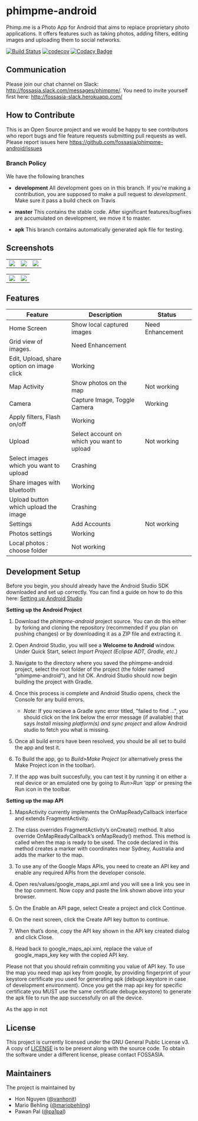 # phimpme-android

Phimp.me is a Photo App for Android that aims to replace proprietary photo applications. It offers features such as taking photos, adding filters, editing images and uploading them to social networks.

[![Build Status](https://travis-ci.org/fossasia/phimpme-android.svg?branch=master)](https://travis-ci.org/fossasia/phimpme-android)
[![codecov](https://codecov.io/gh/fossasia/phimpme-android/branch/master/graph/badge.svg)](https://codecov.io/gh/fossasia/phimpme-android)
[![Codacy Badge](https://api.codacy.com/project/badge/Grade/ad1ba4cbecf04d3baa96a04c9a14d8cc)](https://www.codacy.com/app/mb/phimpme-android?utm_source=github.com&amp;utm_medium=referral&amp;utm_content=fossasia/phimpme-android&amp;utm_campaign=Badge_Grade)

## Communication
Please join our chat channel on Slack: http://fossasia.slack.com/messages/phimpme/. You need to invite yourself first here: http://fossasia-slack.herokuapp.com/

## How to Contribute
This is an Open Source project and we would be happy to see contributors who report bugs and file feature requests submitting pull requests as well. Please report issues here https://github.com/fossasia/phimpme-android/issues

### Branch Policy
We have the following branches
 * **development**
	 All development goes on in this branch. If you're making a contribution,
	 you are supposed to make a pull request to _development_.
	 Make sure it pass a build check on Travis
 * **master**
   This contains the stable code. After significant features/bugfixes are accumulated on development, we move it to master.
 
 * **apk**
   This branch contains automatically generated apk file for testing.
   
## Screenshots

  <table>
    <tr>
     <td><img src="https://cloud.githubusercontent.com/assets/14369357/23590206/e3d7dc58-0201-11e7-9f5d-b6cfda656ae5.png"></td>
     <td><img src="https://cloud.githubusercontent.com/assets/14369357/23597630/7e25b2dc-025a-11e7-84d7-8fbed573746f.png"></td>
     <td><img src="https://cloud.githubusercontent.com/assets/14369357/23597625/7714a886-025a-11e7-8cba-04f83fdac2ed.png"></td>
    </tr>
  </table>
  
   <table>
    <tr>
     <td><img src="https://raw.githubusercontent.com/heysadboy/phimpme-android/development/docs/screenshots/camera1.png"></td>
     <td><img src="https://cloud.githubusercontent.com/assets/22588035/23823044/a2c2946a-067f-11e7-88b9-8946fda20f49.png"></td>
    </tr>
  </table>

## Features
**Feature**|**Description**|**Status**
-----|-----|-----
Home Screen|Show local captured images|Need Enhancement
 |Grid view of images.|Need Enhancement
 |Edit, Upload, share option on image click|Working
Map Activity|Show photos on the map|Not working
Camera|Capture Image, Toggle Camera|Working
 |Apply filters, Flash on/off|Working
Upload|Select account on which you want to upload|Not working
 |Select images which you want to upload|Crashing
 |Share images with bluetooth|Working
 |Upload button which upload the image|Crashing
Settings|Add Accounts|Not working
 |Photos settings|Working
 |Local photos : choose folder|Not working
## Development Setup

Before you begin, you should already have the Android Studio SDK downloaded and set up correctly. You can find a guide on how to do this here: [Setting up Android Studio](http://developer.android.com/sdk/installing/index.html?pkg=studio)

**Setting up the Android Project**

1. Download the *phimpme-android* project source. You can do this either by forking and cloning the repository (recommended if you plan on pushing changes) or by downloading it as a ZIP file and extracting it.

2. Open Android Studio, you will see a **Welcome to Android** window. Under Quick Start, select *Import Project (Eclipse ADT, Gradle, etc.)*

3. Navigate to the directory where you saved the phimpme-android project, select the root folder of the project (the folder named "phimpme-android"), and hit OK. Android Studio should now begin building the project with Gradle.

4. Once this process is complete and Android Studio opens, check the Console for any build errors.

    - *Note:* If you recieve a Gradle sync error titled, "failed to find ...", you should click on the link below the error message (if avaliable) that says *Install missing platform(s) and sync project* and allow Android studio to fetch you what is missing.

5. Once all build errors have been resolved, you should be all set to build the app and test it.

6. To Build the app, go to *Build>Make Project* (or alternatively press the Make Project icon in the toolbar).

7. If the app was built succesfully, you can test it by running it on either a real device or an emulated one by going to *Run>Run 'app'* or presing the Run icon in the toolbar.

**Setting up the map API**

1. MapsActivity currently implements the OnMapReadyCallback interface and extends FragmentActivity.

2. The class overrides FragmentActivity’s onCreate() method. It also override OnMapReadyCallback’s onMapReady() method. This method is called when the map is ready to be used. The code declared in this method creates a marker with coordinates near Sydney, Australia and adds the marker to the map.

3. To use any of the Google Maps APIs, you need to create an API key and enable any required APIs from the developer console.

4. Open res/values/google_maps_api.xml and you will see a link you see in the top comment. Now copy and paste the link shown above into your browser.

5. On the Enable an API page, select Create a project and click Continue.

6. On the next screen, click the Create API key button to continue.

7. When that’s done, copy the API key shown in the API key created dialog and click Close.

8. Head back to google_maps_api.xml, replace the value of google_maps_key key with the copied API key.

Please not that you should refrain commiting you value of API key. To use the map you need map api key from google, by providing fingerprint of your keystore certificate you used for generating apk (debuge.keystore in case of development environment). Once you get the map api key for specific certificate you MUST use the same certificate debuge.keystore) to generate the apk file to run the app successfully on all the device.

As the app in not 

## License

This project is currently licensed under the GNU General Public License v3. A copy of [LICENSE](LICENSE.md) is to be present along with the source code. To obtain the software under a different license, please contact FOSSASIA.

## Maintainers
The project is maintained by
- Hon Nguyen ([@vanhonit](https://github.com/vanhonit))
- Mario Behling ([@mariobehling](http://github.com/mariobehling))
- Pawan Pal ([@pa1pal](http://github.com/pa1pal))
